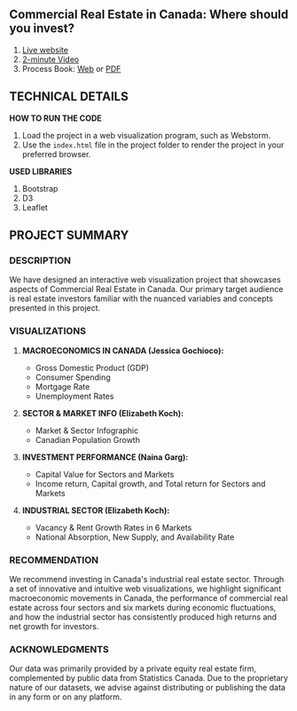 ## **Commercial Real Estate in Canada: Where should you invest?**

1. [Live website](https://bizzyk.github.io/cs171project/)
2. [2-minute Video](https://youtu.be/ocz2Yi_trpM)
3. Process Book: [Web](process-book.md) or [PDF](Process-Book-Invest-Real-Estate.pdf)

## **TECHNICAL DETAILS**

**HOW TO RUN THE CODE**
1. Load the project in a web visualization program, such as Webstorm.
2. Use the `index.html` file in the project folder to render the project in your preferred browser.
   
**USED LIBRARIES**
1. Bootstrap
2. D3
3. Leaflet

## **PROJECT SUMMARY**

### **DESCRIPTION**

We have designed an interactive web visualization project that showcases aspects of Commercial Real Estate in Canada. Our primary target audience is real estate investors familiar with the nuanced variables and concepts presented in this project. 

### VISUALIZATIONS

1. **MACROECONOMICS IN CANADA (Jessica Gochioco):**
   - Gross Domestic Product (GDP)
   - Consumer Spending
   - Mortgage Rate
   - Unemployment Rates

2. **SECTOR & MARKET INFO (Elizabeth Koch):**
   - Market & Sector Infographic
   - Canadian Population Growth

3. **INVESTMENT PERFORMANCE (Naina Garg):**
   - Capital Value for Sectors and Markets
   - Income return, Capital growth, and Total return for Sectors and Markets
   
4. **INDUSTRIAL SECTOR (Elizabeth Koch):**
   - Vacancy & Rent Growth Rates in 6 Markets
   - National Absorption, New Supply, and Availability Rate 

### **RECOMMENDATION**

We recommend investing in Canada's industrial real estate sector. Through a set of innovative and intuitive web visualizations, we highlight significant macroeconomic movements in Canada, the performance of commercial real estate across four sectors and six markets during economic fluctuations, and how the industrial sector has consistently produced high returns and net growth for investors. 

### **ACKNOWLEDGMENTS**

Our data was primarily provided by a private equity real estate firm, complemented by public data from Statistics Canada. Due to the proprietary nature of our datasets, we advise against distributing or publishing the data in any form or on any platform.

